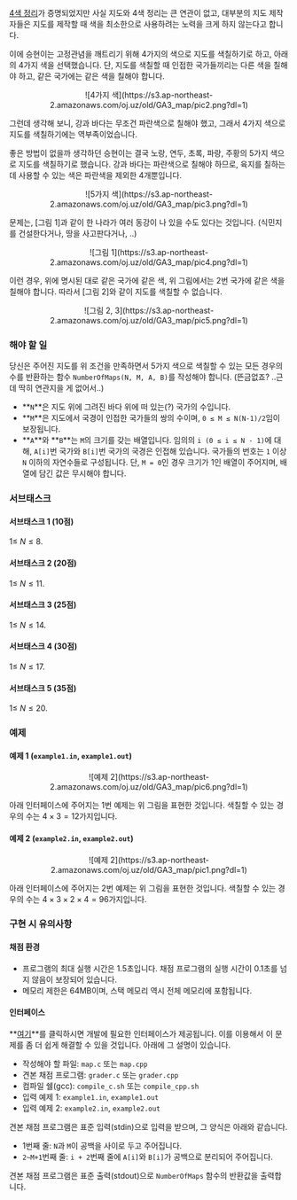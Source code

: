[4색 정리](http://ko.wikipedia.org/wiki/4%EC%83%89%EC%A0%95%EB%A6%AC)가 증명되었지만 사실 지도와 4색 정리는 큰 연관이 없고, 대부분의 지도 제작자들은 지도를 제작할 때 색을 최소한으로 사용하려는 노력을 크게 하지 않는다고 합니다.

이에 승현이는 고정관념을 깨트리기 위해 4가지의 색으로 지도를 색칠하기로 하고, 아래의 4가지 색을 선택했습니다. 단, 지도를 색칠할 때 인접한 국가들끼리는 다른 색을 칠해야 하고, 같은 국가에는 같은 색을 칠해야 합니다.

<center>![4가지 색](https://s3.ap-northeast-2.amazonaws.com/oj.uz/old/GA3_map/pic2.png?dl=1)</center>

그런데 생각해 보니, 강과 바다는 무조건 파란색으로 칠해야 했고, 그래서 4가지 색으로 지도를 색칠하기에는 역부족이었습니다.

좋은 방법이 없을까 생각하던 승현이는 결국 노랑, 연두, 초록, 파랑, 주황의 5가지 색으로 지도를 색칠하기로 했습니다. 강과 바다는 파란색으로 칠해야 하므로, 육지를 칠하는 데 사용할 수 있는 색은 파란색을 제외한 4개뿐입니다.

<center>![5가지 색](https://s3.ap-northeast-2.amazonaws.com/oj.uz/old/GA3_map/pic3.png?dl=1)</center>

문제는, [그림 1]과 같이 한 나라가 여러 동강이 나 있을 수도 있다는 것입니다. (식민지를 건설한다거나, 땅을 사고판다거나, ..)

<center>![그림 1](https://s3.ap-northeast-2.amazonaws.com/oj.uz/old/GA3_map/pic4.png?dl=1)</center>

이런 경우, 위에 명시된 대로 같은 국가에 같은 색, 위 그림에서는 2번 국가에 같은 색을 칠해야 합니다. 따라서 [그림 2]와 같이 지도를 색칠할 수 없습니다.

<center>![그림 2, 3](https://s3.ap-northeast-2.amazonaws.com/oj.uz/old/GA3_map/pic5.png?dl=1)</center>


### 해야 할 일

당신은 주어진 지도를 위 조건을 만족하면서 5가지 색으로 색칠할 수 있는 모든 경우의 수를 반환하는 함수 `NumberOfMaps(N, M, A, B)`를 작성해야 합니다. (뜬금없죠? ..근데 딱히 연관지을 게 없어서..)

* **`N`**은 지도 위에 그려진 바다 위에 떠 있는(?) 국가의 수입니다.
* **`M`**은 지도에서 국경이 인접한 국가들의 쌍의 수이며, `0 ≤ M ≤ N(N-1)/2`임이 보장됩니다.
* **`A`**와 **`B`**는 `M`의 크기를 갖는 배열입니다. 임의의 `i (0 ≤ i ≤ N - 1)`에 대해, `A[i]`번 국가와 `B[i]`번 국가의 국경은 인접해 있습니다. 국가들의 번호는 `1` 이상 `N` 이하의 자연수들로 구성됩니다. 단, `M = 0`인 경우 크기가 1인 배열이 주어지며, 배열에 담긴 값은 무시해야 합니다.

### 서브태스크

#### 서브태스크 1 (10점)

$1 \le \ N \le 8.$

#### 서브태스크 2 (20점)

$1 \le \ N \le 11.$

#### 서브태스크 3 (25점)

$1 \le \ N \le 14.$

#### 서브태스크 4 (30점)

$1 \le \ N \le 17.$

#### 서브태스크 5 (35점)

$1 \le \ N \le 20.$

### 예제

#### 예제 1 (`example1.in`, `example1.out`)

<center>
![예제 2](https://s3.ap-northeast-2.amazonaws.com/oj.uz/old/GA3_map/pic6.png?dl=1)
</center>

아래 인터페이스에 주어지는 1번 예제는 위 그림을 표현한 것입니다. 색칠할 수 있는 경우의 수는 $4 \times 3 = 12$가지입니다.

#### 예제 2 (`example2.in`, `example2.out`)

<center>
![예제 2](https://s3.ap-northeast-2.amazonaws.com/oj.uz/old/GA3_map/pic1.png?dl=1)
</center>

아래 인터페이스에 주어지는 2번 예제는 위 그림을 표현한 것입니다. 색칠할 수 있는 경우의 수는 $4 \times 3 \times 2 \times 4 = 96$가지입니다.

### 구현 시 유의사항

#### 채점 환경

* 프로그램의 최대 실행 시간은 1.5초입니다. 채점 프로그램의 실행 시간이 0.1초를 넘지 않음이 보장되어 있습니다.
* 메모리 제한은 64MB이며, 스택 메모리 역시 전체 메모리에 포함됩니다.

#### 인터페이스

**<u>[여기](https://s3.ap-northeast-2.amazonaws.com/oj.uz/old/GA3_map/grader.zip)</u>**를 클릭하시면 개발에 필요한 인터페이스가 제공됩니다. 이를 이용해서 이 문제를 좀 더 쉽게 해결할 수 있을 것입니다. 아래에 그 설명이 있습니다.

* 작성해야 할 파일: `map.c` 또는 `map.cpp`
* 견본 채점 프로그램: `grader.c` 또는 `grader.cpp`
* 컴파일 쉘(gcc): `compile_c.sh` 또는 `compile_cpp.sh`
* 입력 예제 1: `example1.in`, `example1.out`
* 입력 예제 2: `example2.in`, `example2.out`

견본 채점 프로그램은 표준 입력(stdin)으로 입력을 받으며, 그 양식은 아래와 같습니다.

* 1번째 줄: `N`과 `M`이 공백을 사이로 두고 주어집니다.
* `2~M+1`번째 줄: `i + 2`번째 줄에 `A[i]`와 `B[i]`가 공백으로 분리되어 주어집니다.

견본 채점 프로그램은 표준 출력(stdout)으로 `NumberOfMaps` 함수의 반환값을 출력합니다.